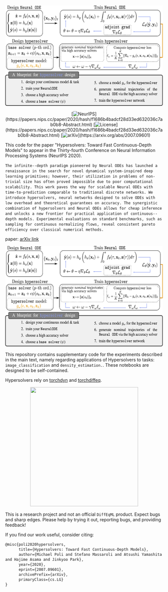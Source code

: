 <p align="center"> 
<img src="media/hypersolvers.png" width="550" height="320">
</p>

<div align="center">
      
[![NeurIPS](https://img.shields.io/badge/NeurIPS-2020-red.svg?)](https://papers.nips.cc/paper/2020/hash/f1686b4badcf28d33ed632036c7ab0b8-Abstract.html)
[![License](https://img.shields.io/badge/License-Apache-black.svg?)](https://papers.nips.cc/paper/2020/hash/f1686b4badcf28d33ed632036c7ab0b8-Abstract.html)
[![arXiv](https://img.shields.io/badge/arXiv-2007.09601-purple.svg?)](https://arxiv.org/abs/2007.09601)

</div>


This code for the paper "Hypersolvers: Toward Fast Continuous-Depth Models" to appear in the Thirty-fourth Conference on Neural Information Processing Systems (NeurIPS 2020).

```The infinite--depth paradigm pioneered by Neural ODEs has launched a renaissance in the search for novel dynamical system-inspired deep learning primitives; however, their utilization in problems of non-trivial size has often proved impossible due to poor computational scalability. This work paves the way for scalable Neural ODEs with time-to-prediction comparable to traditional discrete networks. We introduce hypersolvers, neural networks designed to solve ODEs with low overhead and theoretical guarantees on accuracy. The synergistic combination of hypersolvers and Neural ODEs allows for cheap inference and unlocks a new frontier for practical application of continuous--depth models. Experimental evaluations on standard benchmarks, such as sampling for continuous normalizing flows, reveal consistent pareto efficiency over classical numerical methods.```

paper: [arXiv link](https://arxiv.org/abs/2007.09601)

<p align="center"> 
<img src="media/hypersolvers.png" width="550" height="320">
</p>

This repository contains supplementary code for the experiments described in the main text, namely regarding applications of Hypersolvers to tasks: `image_classification` and `density_estimation.`. These notebooks are designed to be self-contained.

Hypersolvers rely on [torchdyn](https://github.com/DiffEqML/torchdyn) and [torchdiffeq](https://github.com/rtqichen/torchdiffeq).

<p align="center"> 
<img src="media/hyperclass.gif" width="345" height="380">
</p>

This is a research project and not an official `DiffEqML` product. Expect bugs and sharp edges. Please help by trying it out, reporting bugs, and providing feedback!

If you find our work useful, consider citing:

```
@misc{poli2020hypersolvers,
      title={Hypersolvers: Toward Fast Continuous-Depth Models}, 
      author={Michael Poli and Stefano Massaroli and Atsushi Yamashita and Hajime Asama and Jinkyoo Park},
      year={2020},
      eprint={2007.09601},
      archivePrefix={arXiv},
      primaryClass={cs.LG}
}
```
